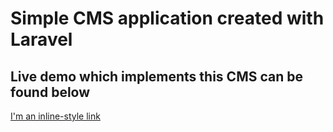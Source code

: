 ﻿# Simple CMS application created with Laravel
## Live demo which implements this CMS can be found below


[I'm an inline-style link](https://www.google.com)


